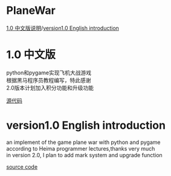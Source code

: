 # PlaneWar
[1.0 中文版说明](#10-中文版)/[version1.0 English introduction](#version10-english-introduction)

# 1.0 中文版 
python和pygame实现飞机大战游戏<br>
根据黑马程序员教程编写，特此感谢<br>
2.0版本计划加入积分功能和升级功能<br>

[源代码](version1/main.py)

# version1.0 English introduction
an implement of the game plane war with python and pygame<br>
according to Heima programmer lectures,thanks very much<br>
in version 2.0, I plan to add mark system and upgrade function<br>

[source code](version1/main.py)
